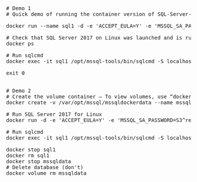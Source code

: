 <pre>
# Demo 1
# Quick demo of running the container version of SQL-Server-2017-Linux

docker run --name sql1 -d -e 'ACCEPT_EULA=Y' -e 'MSSQL_SA_PASSWORD=S3^ret82!' -p 1433:1433 microsoft/mssql-server-linux:2017-latest

# Check that SQL Server 2017 on Linux was launched and is running as a Docker process
docker ps

# Run sqlcmd
docker exec -it sql1 /opt/mssql-tools/bin/sqlcmd -S localhost -U sa -P 'S3^ret82!' -Q 'SELECT @@VERSION'

exit 0


# Demo 2
# Create the volume container – To view volumes, use “docker ps –a”
docker create -v /var/opt/mssql/mssqldockerdata --name mssqldata microsoft/mssql-server-linux:2017-latest /bin/true

# Run SQL Server 2017 for Linux
docker run -d -e 'ACCEPT_EULA=Y' -e 'MSSQL_SA_PASSWORD=S3^ret82!' -p 1433:1433 --volumes-from mssqldata --name sql1 microsoft/mssql-server-linux:2017-latest

# Run sqlcmd
docker exec -it sql1 /opt/mssql-tools/bin/sqlcmd -S localhost -U sa -P 'S3^ret82!' -Q 'SELECT @@VERSION'

docker stop sql1
docker rm sql1
docker stop mssqldata
# Delete database (don't)
docker volume rm mssqldata
</pre>
